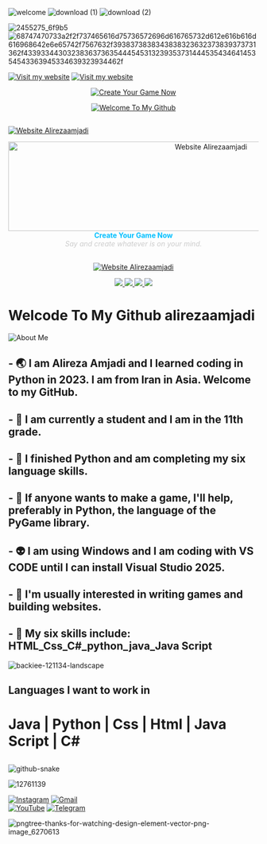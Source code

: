 ![welcome](https://github.com/user-attachments/assets/f67e4beb-0474-4bcf-a02e-c08b244a1335)
![download (1)](https://github.com/user-attachments/assets/078808af-c449-409d-8753-34960c5bf53b)
![download (2)](https://github.com/user-attachments/assets/0d4fae17-4ae1-4d3b-abe6-5a401de231f5)

![2455275_6f9b5](https://github.com/user-attachments/assets/39b53cb1-fb46-4968-969e-424f869ff462)
![68747470733a2f2f737465616d75736572696d616765732d612e616b616d616968642e6e65742f7567632f3938373838343838323632373839373731362f433933443032383637363544454531323935373144453543464145354543363945334639323934462f](https://github.com/user-attachments/assets/75c2791f-098a-4c38-acd2-af1bb3e26d6f)


[![Visit my website](https://yourdomain.com/banner.gif)](https://yourdomain.com)
[![Visit my website](https://yourdomain.com/banner.gif)](https://yourdomain.com)



<p align="center">
  <a href="https://alirezaamjadi.com" target="_blank" rel="noopener noreferrer">
    <img src="https://github.com/USERNAME/REPO/raw/BRANCH/create_your_game_button.gif" alt="Create Your Game Now" />
  </a>
</p>


<p align="center">
  <a href="https://github.com/alirezaamjadi" target="_blank" rel="noopener noreferrer">
    <img src="https://github.com/USERNAME/REPO/raw/BRANCH/welcome_github_button.gif" alt="Welcome To My Github" />
  </a>
</p>








## <p align="center">
  <a href="https://alirezaamjadi.com" target="_blank">
    <img src="https://img.shields.io/badge/Website-Alirezaamjadi-001F4D?style=for-the-badge&logo=google-chrome&logoColor=white" alt="Website Alirezaamjadi" />
  </a>
</p>
<p align="center">
  <a href="https://alirezaamjadi.com" target="_blank" rel="noopener noreferrer">
    <img 
      src="https://via.placeholder.com/800x180/001F4D/FFFFFF?text=Website+Alirezaamjadi" 
      alt="Website Alirezaamjadi" 
      width="800" height="180"
    />
  </a>
  <br />
  <strong style="color:#00bfff;">Create Your Game Now</strong><br />
  <em style="color:#ccc;">Say and create whatever is on your mind.</em>
</p>

##

<p align="center">
  <a href="https://alirezaamjadi.com" target="_blank" rel="noopener noreferrer">
    <img src="https://img.shields.io/badge/Website-Alirezaamjadi-001F4D?style=for-the-badge&logo=google-chrome&logoColor=white" alt="Website Alirezaamjadi" />
  </a>
</p>


 <p align="center">
  <a href="https://m.youtube.com/@Haj.alirezaYT">
    <img src="https://img.shields.io/badge/Youtube-Haj.alirezaYT-red?style=for-the-badge&logo=youtube" />
  </a>
  <a href="https://t.me/amjadi2008">
    <img src="https://img.shields.io/badge/Telegram-amjadi2008-blue?style=for-the-badge&logo=telegram" />
  </a>
  <a href="https://www.instagram.com/alirezaamjadi_">
    <img src="https://img.shields.io/badge/Instagram-alirezaamjadi_-pink?style=for-the-badge&logo=instagram" />
  </a>
  <a href="mailto:alirezaamjadi1387@gmail.com">
    <img src="https://img.shields.io/badge/Gmail-alirezaamjadi1387@gmail.com-D14836?style=for-the-badge&logo=gmail&logoColor=white" />
  </a>
</p>



# Welcode To My Github alirezaamjadi






![About Me](https://github.com/user-attachments/assets/e3dfec77-e873-4764-ba0a-08800ec79ec5)





## - 🌏 I am Alireza Amjadi and I learned coding in Python in 2023. I am from Iran in Asia. Welcome to my GitHub.
## - 🔭 I am currently a student and I am in the 11th grade. 
## - 🌱 I finished Python and am completing my six language skills.
## - 👯 If anyone wants to make a game, I'll help, preferably in Python, the language of the PyGame library.
## - 👽 I am using Windows and I am coding with VS CODE until I can install Visual Studio 2025.
## - 📃 I'm usually interested in writing games and building websites.
## - 🧿 My six skills include: HTML_Css_C#_python_java_Java Script
 ![backiee-121134-landscape](https://github.com/user-attachments/assets/ac5bf625-b382-4a64-a1ef-b67b4a352aea)


##




## Languages ​​I want to work in

# Java |  Python |  Css |  Html |  Java Script |  C#
##





![github-snake](https://github.com/user-attachments/assets/87d54cb7-f951-44f8-bdbd-bfbbf0ba73c9)







![12761139](https://github.com/user-attachments/assets/65b57a75-d959-41dd-b268-5037c6cb4575)

[![Instagram](https://img.shields.io/badge/Instagram-E4405F?style=for-the-badge&logo=instagram&logoColor=white)]([[[https://instagram.com/yourinstagram](https://www.instagram.com/alirezaamjadi_?igsh=aHR4bGtxcjh2N2Jz&utm_source=qr)](https://www.instagram.com/alirezaamjadi_?igsh=aHR4bGtxcjh2N2Jz&utm_source=qr](https://www.instagram.com/alirezaamjadi_?igsh=aHR4bGtxcjh2N2Jz&utm_source=qr)))  
[![Gmail](https://img.shields.io/badge/Gmail-D14836?style=for-the-badge&logo=gmail&logoColor=white)](mailto:your.alirezaamjadi1387@gmail.com)  
[![YouTube](https://img.shields.io/badge/YouTube-FF0000?style=for-the-badge&logo=youtube&logoColor=white)]([[https://youtube.com/yourchannel](https://m.youtube.com/@Haj.alirezaYT)](https://m.youtube.com/@Haj.alirezaYT))  
[![Telegram](https://img.shields.io/badge/Telegram-0088CC?style=for-the-badge&logo=telegram&logoColor=white)](https://t.me/Amjadi2008)



![pngtree-thanks-for-watching-design-element-vector-png-image_6270613](https://github.com/user-attachments/assets/38c975a7-47c9-4682-afb9-1644806ee605)

